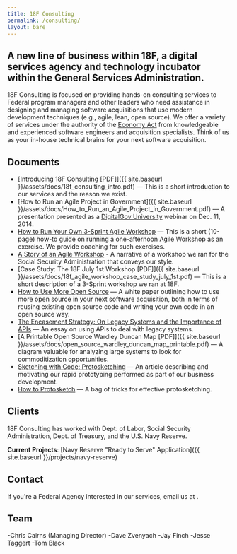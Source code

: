 ```yaml
---
title: 18F Consulting
permalink: /consulting/
layout: bare
---
```

## A new line of business within 18F, a digital services agency and technology incubator within the General Services Administration.

18F Consulting is focused on providing hands-on consulting services to Federal program managers and other leaders who need assistance in designing and managing software acquisitions that use modern development techniques (e.g., agile, lean, open source). We offer a variety of services under the authority of the [Economy Act](http://www.acquisition.gov/far/html/Subpart%2017_5.html) from knowledgeable and experienced software engineers and acquisition specialists. Think of us as your in-house technical brains for your next software acquisition.

## Documents

- [Introducing 18F Consulting [PDF]]({{ site.baseurl }}/assets/docs/18f_consulting_intro.pdf) — This is a short introduction to our services and the reason we exist.
- [How to Run an Agile Project in Government]({{ site.baseurl }}/assets/docs/How_to_Run_an_Agile_Project_in_Government.pdf) — A presentation presented as a [DigitalGov University](http://www.digitalgov.gov/digitalgov-university/) webinar on Dec. 11, 2014.
- [How to Run Your Own 3-Sprint Agile Workshop](https://18f.gsa.gov/2014/10/21/how-to-run-your-own-3-sprint-agile-workshop/) — This is a short (10-page) how-to guide on running a one-afternoon Agile Workshop as an exercise. We provide coaching for such exercises.
- [A Story of an Agile Workshop](https://18f.gsa.gov/2015/02/11/a-story-of-an-agile-workshop/) - A narrative of a workshop we ran for the Social Security Administration that conveys our style.
- [Case Study: The 18F July 1st Workshop [PDF]]({{ site.baseurl }}/assets/docs/18f_agile_workshop_case_study_july_1st.pdf) — This is a short description of a 3-Sprint workshop we ran at 18F.
- [How to Use More Open Source](https://18f.gsa.gov/2014/11/26/how-to-use-more-open-source/) — A white paper outlining how to use more open source in your next software acquisition, both in terms of reusing existing open source code and writing your own code in an open source way.
- [The Encasement Strategy: On Legacy Systems and the Importance of APIs](https://18f.gsa.gov/2014/09/08/the-encasement-strategy-on-legacy-systems-and-the/) — An essay on using APIs to deal with legacy systems.
- [A Printable Open Source Wardley Duncan Map [PDF]]({{ site.baseurl }}/assets/docs/open_source_wardley_duncan_map_printable.pdf) — A diagram valuable for analyzing large systems to look for commoditization opportunities.
- [Sketching with Code: Protosketching](https://18f.gsa.gov/2015/01/06/protosketch/) — An article describing and motivating our rapid prototyping performed as part of our business development.
- [How to Protosketch](https://18f.gsa.gov/2015/03/13/how-to-protosketch/) — A bag of tricks for effective protosketching.

## Clients

18F Consulting has worked with Dept. of Labor, Social Security Administration, Dept. of Treasury, and the U.S. Navy Reserve.

**Current Projects**:
[Navy Reserve "Ready to Serve" Application]({{ site.baseurl }}/projects/navy-reserve)

## Contact

If you're a Federal Agency interested in our services, email us at <a id="email" href="" target="_top"></a>.

## Team

-Chris Cairns (Managing Director)
-Dave Zvenyach
-Jay Finch
-Jesse Taggert
-Tom Black

<!-- Obfuscate our email -->
<div>
  <script>
    var parts = ["18FC", "@", "gsa", ".gov"];
    var email = parts[0] + parts[1] + parts[2] + parts[3];
    document.getElementById("email").href = "mailto:" + email + "?Subject=Request%20For%20Client%20Services";
    document.getElementById("email").innerHTML = email;
  </script>
</div>
